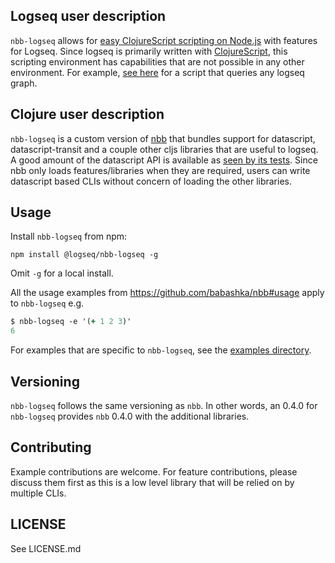 ## Logseq user description

`nbb-logseq` allows for [easy ClojureScript scripting on
Node.js](https://github.com/babashka/nbb) with features for Logseq. Since logseq
is primarily written with [ClojureScript](https://clojurescript.org/), this
scripting environment has capabilities that are not possible in any other
environment. For example, [see here](#TODO) for a script that queries any logseq
graph.

## Clojure user description

`nbb-logseq` is a custom version of [nbb](https://github.com/babashka/nbb) that
bundles support for datascript, datascript-transit and a couple other cljs
libraries that are useful to logseq. A good amount of the datascript API is
available as [seen by its
tests](https://github.com/babashka/nbb-features/blob/main/test/features/datascript/test_runner.cljs).
Since nbb only loads features/libraries when they are required, users can write
datascript based CLIs without concern of loading the other libraries.

## Usage

Install `nbb-logseq` from npm:

`npm install @logseq/nbb-logseq -g`

Omit `-g` for a local install.

All the usage examples from https://github.com/babashka/nbb#usage apply to
`nbb-logseq` e.g.

```clojure
$ nbb-logseq -e '(+ 1 2 3)'
6
```

For examples that are specific to `nbb-logseq`, see the [examples directory](examples).

## Versioning

`nbb-logseq` follows the same versioning as `nbb`. In other words, an 0.4.0 for
`nbb-logseq` provides `nbb` 0.4.0 with the additional libraries.

## Contributing

Example contributions are welcome. For feature contributions, please discuss
them first as this is a low level library that will be relied on by multiple
CLIs.

## LICENSE

See LICENSE.md
